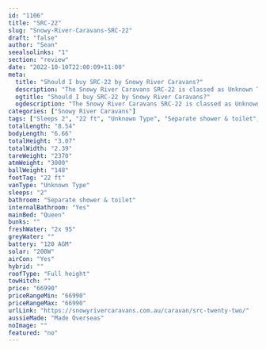 ```yaml
---
id: "1106"
title: "SRC-22"
slug: "Snowy-River-Caravans-SRC-22"
draft: "false"
author: "Sean"
seealsolinks: "1"
section: "review"
date: "2022-10-10T22:00:09+11:00"
meta:
  title: "Should I buy SRC-22 by Snowy River Caravans?"
  description: "The Snowy River Caravans SRC-22 is classed as Unknown Type, and sleeps 2 people. It is Made Overseas and comes in at 22 ft. It generally has Separate shower & toilet."
  ogtitle: "Should I buy SRC-22 by Snowy River Caravans?"
  ogdescription: "The Snowy River Caravans SRC-22 is classed as Unknown Type, and sleeps 2 people. It is Made Overseas and comes in at 22 ft. It generally has Separate shower & toilet."
categories: ["Snowy River Caravans"]
tags: ["Sleeps 2", "22 ft", "Unknown Type", "Separate shower & toilet", "Full height", "60 - 70k"]
totalLength: "8.54"
bodyLength: "6.66"
totalHeight: "3.07"
totalWidth: "2.39"
tareWeight: "2370"
atmWeight: "3000"
ballWeight: "148"
footTag: "22 ft"
vanType: "Unknown Type"
sleeps: "2"
bathroom: "Separate shower & toilet"
internalBathroom: "Yes"
mainBed: "Queen"
bunks: ""
freshWater: "2x 95"
greyWater: ""
battery: "120 AGM"
solar: "200W"
airCon: "Yes"
hybrid: ""
roofType: "Full height"
towHitch: ""
price: "66990"
priceRangeMin: "66990"
priceRangeMax: "66990"
urlLink: "https://snowyrivercaravans.com.au/caravan/src-twenty-two/"
aussieMade: "Made Overseas"
noImage: ""
featured: "no"
---
```

